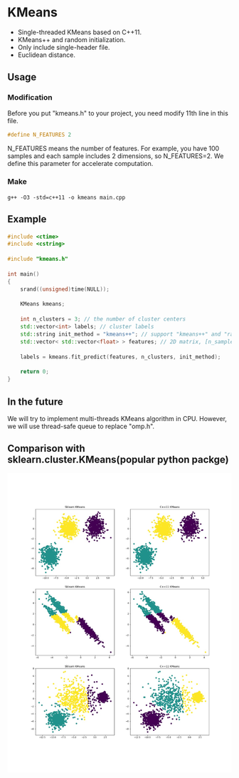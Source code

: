# KMeans
* Single-threaded KMeans based on C++11.
* KMeans++ and random initialization. 
* Only include single-header file.
* Euclidean distance.

## Usage
### Modification
Before you put "kmeans.h" to your project, you need modify 11th line in this file.
```c++
#define N_FEATURES 2
```
N_FEATURES means the number of features. For example, you have 100 samples and each sample includes 2 dimensions, so N_FEATURES=2. We define this parameter for accelerate computation.

### Make
```shell
g++ -O3 -std=c++11 -o kmeans main.cpp
```

## Example
```c++
#include <ctime>
#include <cstring>

#include "kmeans.h"

int main()
{
	srand((unsigned)time(NULL));
	
	KMeans kmeans;
	
	int n_clusters = 3; // the number of cluster centers
	std::vector<int> labels; // cluster labels
	std::string init_method = "kmeans++"; // support "kmeans++" and "random" initialization.
	std::vector< std::vector<float> > features; // 2D matrix, [n_samples, n_features]
	
	labels = kmeans.fit_predict(features, n_clusters, init_method);
	
	return 0;
}
```

## In the future
We will try to implement multi-threads KMeans algorithm in CPU. However, we will use thread-safe queue to replace "omp.h". 

## Comparison with sklearn.cluster.KMeans(popular python packge)
![image](https://github.com/QingzuHe/KMeans/raw/master/results/ResultsOfComparison.jpg)

